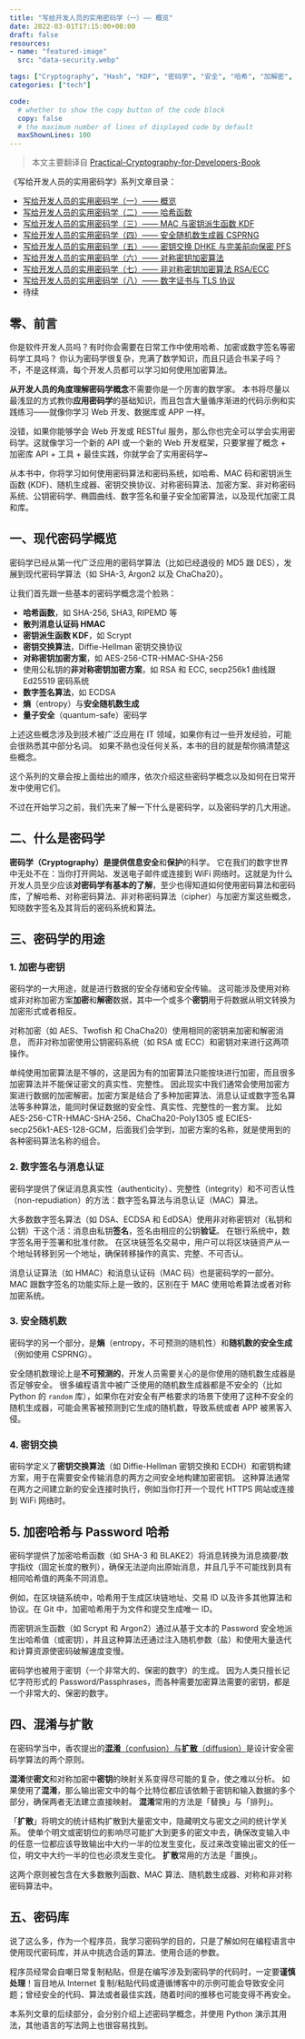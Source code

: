 ```yaml
---
title: "写给开发人员的实用密码学（一）—— 概览"
date: 2022-03-01T17:15:00+08:00
draft: false
resources:
- name: "featured-image"
  src: "data-security.webp"

tags: ["Cryptography", "Hash", "KDF", "密码学", "安全", "哈希", "加解密", "签名"]
categories: ["tech"]

code:
  # whether to show the copy button of the code block
  copy: false
  # the maximum number of lines of displayed code by default
  maxShownLines: 100
---
```


>本文主要翻译自 [Practical-Cryptography-for-Developers-Book][cryptobook]

《写给开发人员的实用密码学》系列文章目录：

- [写给开发人员的实用密码学（一）—— 概览](/posts/practical-cryptography-basics-1/)
- [写给开发人员的实用密码学（二）—— 哈希函数](/posts/practical-cryptography-basics-2-hash/)
- [写给开发人员的实用密码学（三）—— MAC 与密钥派生函数 KDF](/posts/practical-cryptography-basics-3-key-derivation-function/)
- [写给开发人员的实用密码学（四）—— 安全随机数生成器 CSPRNG](/posts/practical-cryptography-basics-4-secure-random-generators/)
- [写给开发人员的实用密码学（五）—— 密钥交换 DHKE 与完美前向保密 PFS](/posts/practical-cryptography-basics-5-key-exchange/)
- [写给开发人员的实用密码学（六）—— 对称密钥加密算法](/posts/practical-cryptography-basics-6-symmetric-key-ciphers/)
- [写给开发人员的实用密码学（七）—— 非对称密钥加密算法 RSA/ECC](/posts/practical-cryptography-basics-7-asymmetric-key-ciphers/)
- [写给开发人员的实用密码学（八）—— 数字证书与 TLS 协议](/posts/about-tls-cert)
- 待续


## 零、前言

你是软件开发人员吗？有时你会需要在日常工作中使用哈希、加密或数字签名等密码学工具吗？
你认为密码学很复杂，充满了数学知识，而且只适合书呆子吗？
不，不是这样滴，每个开发人员都可以学习如何使用加密算法。

**从开发人员的角度理解密码学概念**不需要你是一个厉害的数学家。
本书将尽量以最浅显的方式教你**应用密码学**的基础知识，而且包含大量循序渐进的代码示例和实践练习——就像你学习 Web 开发、数据库或 APP 一样。

没错，如果你能够学会 Web 开发或 RESTful 服务，那么你也完全可以学会实用密码学。这就像学习一个新的 API 或一个新的 Web 开发框架，只要掌握了概念 + 加密库 API + 工具 + 最佳实践，你就学会了实用密码学~

从本书中，你将学习如何使用密码算法和密码系统，如哈希、MAC 码和密钥派生函数 (KDF)、随机生成器、密钥交换协议、对称密码算法、加密方案、非对称密码系统、公钥密码学、椭圆曲线、数字签名和量子安全加密算法，以及现代加密工具和库。

## 一、现代密码学概览

密码学已经从第一代广泛应用的密码学算法（比如已经退役的 MD5 跟 DES），发展到现代密码学算法（如 SHA-3, Argon2 以及 ChaCha20）。

让我们首先跟一些基本的密码学概念混个脸熟：

- **哈希函数**，如 SHA-256, SHA3, RIPEMD 等
- **散列消息认证码 HMAC**
- **密钥派生函数 KDF**，如 Scrypt
- **密钥交换算法**，Diffie-Hellman 密钥交换协议
- **对称密钥加密方案**，如 AES-256-CTR-HMAC-SHA-256
- 使用公私钥的**非对称密钥加密方案**，如 RSA 和 ECC, secp256k1 曲线跟 Ed25519 密码系统
- **数字签名算法**，如 ECDSA
- **熵**（entropy）与**安全随机数生成**
- **量子安全**（quantum-safe）密码学

上述这些概念涉及到技术被广泛应用在 IT 领域，如果你有过一些开发经验，可能会很熟悉其中部分名词。
如果不熟也没任何关系，本书的目的就是帮你搞清楚这些概念。

这个系列的文章会按上面给出的顺序，依次介绍这些密码学概念以及如何在日常开发中使用它们。

不过在开始学习之前，我们先来了解一下什么是密码学，以及密码学的几大用途。

## 二、什么是密码学

**密码学（Cryptography）**是提供信息**安全**和**保护**的科学。
它在我们的数字世界中无处不在：当你打开网站、发送电子邮件或连接到 WiFi 网络时。这就是为什么开发人员至少应该**对密码学有基本的了解**，至少也得知道如何使用密码算法和密码库，了解哈希、对称密码算法、非对称密码算法（cipher）与加密方案这些概念，知晓数字签名及其背后的密码系统和算法。

## 三、密码学的用途

### 1. 加密与密钥

密码学的一大用途，就是进行数据的安全存储和安全传输。
这可能涉及使用对称或非对称加密方案**加密**和**解密**数据，其中一个或多个**密钥**用于将数据从明文转换为加密形式或者相反。

对称加密（如 AES、Twofish 和 ChaCha20）使用相同的密钥来加密和解密消息，
而非对称加密使用公钥密码系统（如 RSA 或 ECC）和密钥对来进行这两项操作。

单纯使用加密算法是不够的，这是因为有的加密算法只能按块进行加密，而且很多加密算法并不能保证密文的真实性、完整性。
因此现实中我们通常会使用加密方案进行数据的加密解密。加密方案是结合了多种加密算法、消息认证或数字签名算法等多种算法，能同时保证数据的安全性、真实性、完整性的一套方案。
比如 AES-256-CTR-HMAC-SHA-256、ChaCha20-Poly1305 或 ECIES-secp256k1-AES-128-GCM，后面我们会学到，加密方案的名称，就是使用到的各种密码算法名称的组合。

### 2. 数字签名与消息认证

密码学提供了保证消息真实性（authenticity）、完整性（integrity）和不可否认性（non-repudiation）的方法：数字签名算法与消息认证（MAC）算法。

大多数数字签名算法（如 DSA、ECDSA 和 EdDSA）使用非对称密钥对（私钥和公钥）干这个活：消息由私钥**签名**，签名由相应的公钥**验证**。
在银行系统中，数字签名用于签署和批准付款。
在区块链签名交易中，用户可以将区块链资产从一个地址转移到另一个地址，确保转移操作的真实、完整、不可否认。

消息认证算法（如 HMAC）和消息认证码（MAC 码）也是密码学的一部分。MAC 跟数字签名的功能实际上是一致的，区别在于 MAC 使用哈希算法或者对称加密系统。

### 3. 安全随机数

密码学的另一个部分，是**熵**（entropy，不可预测的随机性）和**随机数的安全生成**（例如使用 CSPRNG）。

安全随机数理论上是**不可预测的**，开发人员需要关心的是你使用的随机数生成器是否足够安全。
很多编程语言中被广泛使用的随机数生成器都是不安全的（比如 Python 的 `random` 库），如果你在对安全有严格要求的场景下使用了这种不安全的随机生成器，可能会黑客被预测到它生成的随机数，导致系统或者 APP 被黑客入侵。

### 4. 密钥交换

密码学定义了**密钥交换算法**（如 Diffie-Hellman 密钥交换和 ECDH）和密钥构建方案，用于在需要安全传输消息的两方之间安全地构建加密密钥。
这种算法通常在两方之间建立新的安全连接时执行，例如当你打开一个现代 HTTPS 网站或连接到 WiFi 网络时。

## 5. 加密哈希与 Password 哈希

密码学提供了加密哈希函数（如 SHA-3 和 BLAKE2）将消息转换为消息摘要/数字指纹（固定长度的散列），确保无法逆向出原始消息，并且几乎不可能找到具有相同哈希值的两条不同消息。

例如，在区块链系统中，哈希用于生成区块链地址、交易 ID 以及许多其他算法和协议。在 Git 中，加密哈希用于为文件和提交生成唯一 ID。

而密钥派生函数（如 Scrypt 和 Argon2）通过从基于文本的 Password 安全地派生出哈希值（或密钥），并且这种算法还通过注入随机参数（盐）和使用大量迭代和计算资源使密码破解速度变慢。

密码学也被用于密钥（一个非常大的、保密的数字）的生成。
因为人类只擅长记忆字符形式的 Password/Passphrases，而各种需要加密算法需要的密钥，都是一个非常大的、保密的数字。

## 四、混淆与扩散

在密码学当中，香农提出的[**混淆**（confusion）与**扩散**（diffusion）](https://zh.wikipedia.org/wiki/%E6%B7%B7%E6%B7%86%E8%88%87%E6%93%B4%E6%95%A3)是设计安全密码学算法的两个原则。

**混淆**使**密文**和对称加密中**密钥**的映射关系变得尽可能的复杂，使之难以分析。
如果使用了**混淆**，那么输出密文中的每个比特位都应该依赖于密钥和输入数据的多个部分，确保两者无法建立直接映射。
**混淆**常用的方法是「替换」与「排列」。

「**扩散**」将明文的统计结构扩散到大量密文中，隐藏明文与密文之间的统计学关系。
使单个明文或密钥位的影响尽可能扩大到更多的密文中去，确保改变输入中的任意一位都应该导致输出中大约一半的位发生变化，反过来改变输出密文的任一位，明文中大约一半的位也必须发生变化。
**扩散**常用的方法是「置换」。

这两个原则被包含在大多数散列函数、MAC 算法、随机数生成器、对称和非对称密码算法中。

## 五、密码库

说了这么多，作为一个程序员，我学习密码学的目的，只是了解如何在编程语言中使用现代密码库，并从中挑选合适的算法、使用合适的参数。

程序员经常会自嘲日常复制粘贴，但是在编写涉及到密码学的代码时，一定要**谨慎处理**！盲目地从 Internet 复制/粘贴代码或遵循博客中的示例可能会导致安全问题；曾经安全的代码、算法或者最佳实践，随着时间的推移也可能变得不再安全。

本系列文章的后续部分，会分别介绍上述密码学概念，并使用 Python 演示其用法，其他语言的写法网上也很容易找到。


[cryptobook]: https://github.com/nakov/Practical-Cryptography-for-Developers-Book
